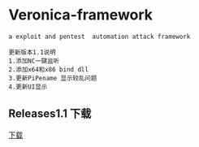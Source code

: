 # Veronica-framework
`a exploit and pentest  automation attack framework`

    更新版本1.1说明
    1.添加NC一键监听
    2.添加x64和x86 bind dll
    3.更新PiPename 显示较乱问题
    4.更新UI显示

## Releases1.1 下载
[下载](https://codeload.github.com/B1eed/Veronica-framework/zip/1.1)



